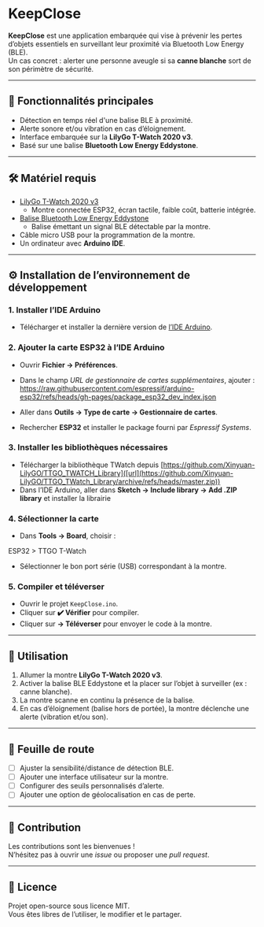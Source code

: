 # KeepClose

**KeepClose** est une application embarquée qui vise à prévenir les pertes d’objets essentiels en surveillant leur proximité via Bluetooth Low Energy (BLE).  
Un cas concret : alerter une personne aveugle si sa **canne blanche** sort de son périmètre de sécurité.

---

## 🚀 Fonctionnalités principales
- Détection en temps réel d'une balise BLE à proximité.  
- Alerte sonore et/ou vibration en cas d’éloignement.  
- Interface embarquée sur la **LilyGo T-Watch 2020 v3**.  
- Basé sur une balise **Bluetooth Low Energy Eddystone**.  

---

## 🛠️ Matériel requis
- [LilyGo T-Watch 2020 v3](https://lilygo.cc/products/t-watch-2020-v3)  
  - Montre connectée ESP32, écran tactile, faible coût, batterie intégrée.  
- [Balise Bluetooth Low Energy Eddystone](https://fr.aliexpress.com/item/1005003744908346.html?spm=a2g0o.order_list.order_list_main.5.35d65e5bmQrB1K&gatewayAdapt=glo2fra)  
  - Balise émettant un signal BLE détectable par la montre.  
- Câble micro USB pour la programmation de la montre.  
- Un ordinateur avec **Arduino IDE**.  

---

## ⚙️ Installation de l’environnement de développement

### 1. Installer l’IDE Arduino
- Télécharger et installer la dernière version de [l’IDE Arduino](https://www.arduino.cc/en/software).  

### 2. Ajouter la carte ESP32 à l’IDE Arduino
- Ouvrir **Fichier → Préférences**.  
- Dans le champ *URL de gestionnaire de cartes supplémentaires*, ajouter :  
https://raw.githubusercontent.com/espressif/arduino-esp32/refs/heads/gh-pages/package_esp32_dev_index.json

- Aller dans **Outils → Type de carte → Gestionnaire de cartes**.  
- Rechercher **ESP32** et installer le package fourni par *Espressif Systems*.  

### 3. Installer les bibliothèques nécessaires
- Télécharger la bibliothèque TWatch depuis [https://github.com/Xinyuan-LilyGO/TTGO_TWATCH_Library]([url](https://github.com/Xinyuan-LilyGO/TTGO_TWatch_Library/archive/refs/heads/master.zip))
- Dans l’IDE Arduino, aller dans **Sketch → Include library → Add .ZIP library** et installer la librairie

### 4. Sélectionner la carte
- Dans **Tools → Board**, choisir :  

ESP32 > TTGO T-Watch

- Sélectionner le bon port série (USB) correspondant à la montre.  

### 5. Compiler et téléverser
- Ouvrir le projet `KeepClose.ino`.  
- Cliquer sur **✔️ Vérifier** pour compiler.  
- Cliquer sur **→ Téléverser** pour envoyer le code à la montre.  

---

## 📡 Utilisation
1. Allumer la montre **LilyGo T-Watch 2020 v3**.  
2. Activer la balise BLE Eddystone et la placer sur l’objet à surveiller (ex : canne blanche).  
3. La montre scanne en continu la présence de la balise.  
4. En cas d’éloignement (balise hors de portée), la montre déclenche une alerte (vibration et/ou son).  

---

## 📖 Feuille de route
- [ ] Ajuster la sensibilité/distance de détection BLE.  
- [ ] Ajouter une interface utilisateur sur la montre.  
- [ ] Configurer des seuils personnalisés d’alerte.  
- [ ] Ajouter une option de géolocalisation en cas de perte.  

---

## 🤝 Contribution
Les contributions sont les bienvenues !  
N’hésitez pas à ouvrir une *issue* ou proposer une *pull request*.  

---

## 📜 Licence
Projet open-source sous licence MIT.  
Vous êtes libres de l’utiliser, le modifier et le partager.  
